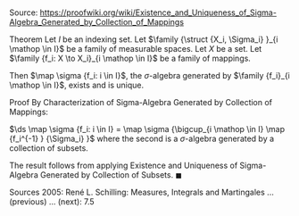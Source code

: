 # 

Source: https://proofwiki.org/wiki/Existence_and_Uniqueness_of_Sigma-Algebra_Generated_by_Collection_of_Mappings

Theorem
Let $I$ be an indexing set.
Let $\family {\struct {X_i, \Sigma_i} }_{i \mathop \in I}$ be a family of measurable spaces.
Let $X$ be a set.
Let $\family {f_i: X \to X_i}_{i \mathop \in I}$ be a family of mappings.

Then $\map \sigma {f_i: i \in I}$, the $\sigma$-algebra generated by $\family {f_i}_{i \mathop \in I}$, exists and is unique.


Proof
By Characterization of Sigma-Algebra Generated by Collection of Mappings:

$\ds \map \sigma {f_i: i \in I} = \map \sigma {\bigcup_{i \mathop \in I} \map {f_i^{-1} } {\Sigma_i} }$
where the second is a $\sigma$-algebra generated by a collection of subsets.

The result follows from applying Existence and Uniqueness of Sigma-Algebra Generated by Collection of Subsets.
$\blacksquare$


Sources
2005: René L. Schilling: Measures, Integrals and Martingales ... (previous) ... (next): $7.5$




